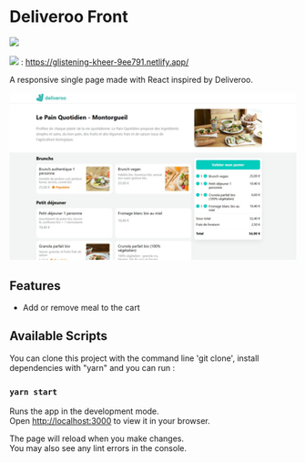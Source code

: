 # Deliveroo Front

<img src="https://img.shields.io/badge/React-20232A?style=for-the-badge&logo=react&logoColor=61DAFB">

<img src="https://api.netlify.com/api/v1/badges/442c11d2-e86f-4974-b2ac-c08e8b233569/deploy-status"> : <a href="https://glistening-kheer-9ee791.netlify.app/" target="_blank">https://glistening-kheer-9ee791.netlify.app/</a>

A responsive single page made with React inspired by Deliveroo.

<img src="./src/assets/img/preview/deliveroo1.jpg" alt="deliveroo front"/>

## Features

- Add or remove meal to the cart

## Available Scripts

You can clone this project with the command line 'git clone', install dependencies with "yarn" and you can run :

### `yarn start`

Runs the app in the development mode.\
Open [http://localhost:3000](http://localhost:3000) to view it in your browser.

The page will reload when you make changes.\
You may also see any lint errors in the console.
